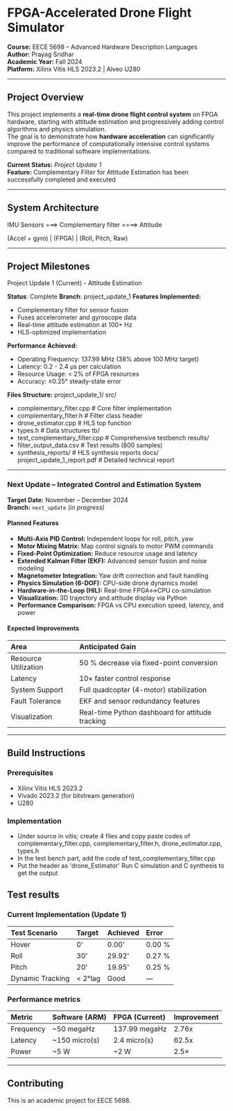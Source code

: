 # FPGA-Accelerated Drone Flight Simulator  
**Course:** EECE 5698 – Advanced Hardware Description Languages  
**Author:** Prayag Sridhar  
**Academic Year:** Fall 2024  
**Platform:** Xilinx Vitis HLS 2023.2 | Alveo U280

---

## Project Overview  
This project implements a **real-time drone flight control system** on FPGA hardware, starting with attitude estimation and progressively adding control algorithms and physics simulation.  
The goal is to demonstrate how **hardware acceleration** can significantly improve the performance of computationally intensive control systems compared to traditional software implementations.

**Current Status:**  *Project Update 1*  
**Feature:** Complementary Filter for Attitude Estimation has been successfully completed and executed

---

## System Architecture

IMU Sensors     ===> Complementary filter  ====>       Attitude

(Accel + gyro)    |        (FPGA)               |    (Roll, Pitch, Raw)

---

## Project Milestones
Project Update 1 (Current) - Attitude Estimation

**Status**: Complete
**Branch**: project_update_1
**Features Implemented:**
- Complementary filter for sensor fusion
- Fuses accelerometer and gyroscope data
- Real-time attitude estimation at 100+ Hz
- HLS-optimized implementation

**Performance Achieved:**
- Operating Frequency: 137.99 MHz (38% above 100 MHz target)
- Latency: 0.2 - 2.4 μs per calculation
- Resource Usage: < 2% of FPGA resources
- Accuracy: ±0.25° steady-state error

**Files Structure:**
project_update_1/
 src/
 - complementary_filter.cpp    # Core filter implementation
 - complementary_filter.h      # Filter class header
 - drone_estimator.cpp         # HLS top function
 - types.h                     # Data structures
 tb/
 - test_complementary_filter.cpp # Comprehensive testbench
 results/
 - filter_output_data.csv      # Test results (800 samples)
 - synthesis_reports/          # HLS synthesis reports
docs/
  project_update_1_report.pdf # Detailed technical report



---

### **Next Update – Integrated Control and Estimation System**  
**Target Date:** November – December 2024  
**Branch:** `next_update` *(in progress)*  

#### Planned Features  
- **Multi-Axis PID Control:** Independent loops for roll, pitch, yaw  
- **Motor Mixing Matrix:** Map control signals to motor PWM commands  
- **Fixed-Point Optimization:** Reduce resource usage and latency  
- **Extended Kalman Filter (EKF):** Advanced sensor fusion and noise modeling  
- **Magnetometer Integration:** Yaw drift correction and fault handling  
- **Physics Simulation (6-DOF):** CPU-side drone dynamics model  
- **Hardware-in-the-Loop (HIL):** Real-time FPGA↔CPU co-simulation  
- **Visualization:** 3D trajectory and attitude display via Python  
- **Performance Comparison:** FPGA vs CPU execution speed, latency, and power  

#### Expected Improvements  
| Area | Anticipated Gain |
|:------|:----------------|
| Resource Utilization | 50 % decrease via fixed-point conversion |
| Latency | 10× faster control response |
| System Support | Full quadcopter (4-motor) stabilization |
| Fault Tolerance | EKF and sensor redundancy features |
| Visualization | Real-time Python dashboard for attitude tracking |

---

##  Build Instructions  

### Prerequisites  
- Xilinx Vitis HLS 2023.2  
- Vivado 2023.2 (for bitstream generation)  
- U280

### Implementation
- Under source in vitis; create 4 files and copy paste codes of complementary_filter.cpp, complementary_filter.h, drone_estimator.cpp, types.h
- In the test bench part, add the code of test_complementary_filter.cpp
- Put the header as 'drone_Estimator'
Run C simulation and C synthesis to get the output
## Test results

### Current Implementation (Update 1)
| Test Scenario	| Target	| Achieved	| Error |
|:------|:------|:-------|:------|
| Hover  | 	0'	 |  0.00'	| 0.00 % |
| Roll	  | 30'  |	29.92'	|  0.27 % |
| Pitch	 | 20'	 | 19.95'	|  0.25 % |
|Dynamic Tracking |   < 2°lag |  	Good | 	— |

### Performance metrics

| Metric  |   	Software (ARM)  |  	FPGA (Current)	|  Improvement |
|:------|:------|:-------|:------|
| Frequency	|     ~50 megaHz	  |   137.99 megaHz	 |  2.76x |
| Latency   |   	~150 micro(s)	|      2.4 micro(s)|      62.5x|
|Power      |   	~5 W	           | ~2 W	             |2.5×|

---

## Contributing

This is an academic project for EECE 5698.
